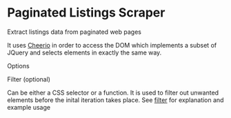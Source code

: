 # Paginated Listings Scraper

Extract listings data from paginated web pages



It uses [Cheerio](https://github.com/cheeriojs/cheerio) in order to access the DOM which implements a subset of JQuery and selects elements in exactly the same way.

Options

Filter (optional)

Can be either a CSS selector or a function. It is used to filter out unwanted elements before the inital iteration takes place. See [filter](https://github.com/cheeriojs/cheerio#filter-selector---filter-selection---filter-element---filter-functionindex-element-) for explanation and example usage 
